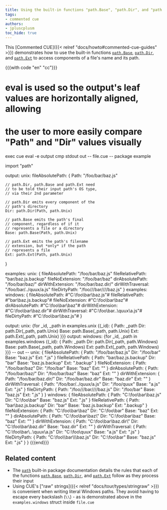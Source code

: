 ```yaml
---
title: Using the built-in functions "path.Base", "path.Dir", and "path.Ext" to examine path and filename components
tags:
- commented cue
authors:
- jpluscplusm
toc_hide: true
---
```


This [Commented CUE]({{< relref "docs/howto#commented-cue-guides" >}})
demonstrates how to use the built-in functions
[`path.Base`](https://pkg.go.dev/cuelang.org/go/pkg/path#Base),
[`path.Dir`](https://pkg.go.dev/cuelang.org/go/pkg/path#Dir), and
[`path.Ext`](https://pkg.go.dev/cuelang.org/go/pkg/path#Ext)
to access components of a file's name and its path.

{{{with code "en" "cc"}}}
# eval is used so the output's leaf values are horizontally aligned, allowing
# the user to more easily compare "Path" and "Dir" values visually
exec cue eval -e output
cmp stdout out
-- file.cue --
package example

import "path"

output: unix: fileAbsolutePath: {
	Path: "/foo/bar/baz.js"

	// path.Dir, path.Base and path.Ext need
	// to be told their input path's OS type,
	// via their 2nd parameter

	// path.Dir emits every component of the
	// path's directory
	Dir: path.Dir(Path, path.Unix)

	// path.Base emits the path's final
	// component, regardless of if it
	// represents a file or a directory
	Base: path.Base(Path, path.Unix)

	// path.Ext emits the path's filename
	// extension, but *only* if the path
	// represents a file
	Ext: path.Ext(Path, path.Unix)
}

examples: unix: {
	fileAbsolutePath: "/foo/bar/baz.js"
	fileRelativePath: "bar/baz.js.backup"
	fileNoExtension:  "/foo/bar/baz"
	dirAbsolutePath:  "/foo/bar/baz/"
	dirWithExtension: "/foo/bar/baz.dir/"
	dirWithTraversal: "/foo/bar/../quux/a.js"
	fileDirtyPath:    "/foo///bar////baz.js"
}
examples: windows: {
	fileAbsolutePath: #"C:\foo\bar\baz.js"#
	fileRelativePath: #"bar\baz.js.backup"#
	fileNoExtension:  #"C:\foo\bar\baz"#
	dirAbsolutePath:  #"C:\foo\bar\baz\"#
	dirWithExtension: #"C:\foo\bar\baz.dir\"#
	dirWithTraversal: #"C:\foo\bar\..\quux\a.js"#
	fileDirtyPath:    #"C:\foo\\bar\\\baz.js"#
}

output: unix: {for _id, _path in examples.unix {(_id): {
	Path: _path
	Dir:  path.Dir(_path, path.Unix)
	Base: path.Base(_path, path.Unix)
	Ext:  path.Ext(_path, path.Unix)
}}}
output: windows: {for _id, _path in examples.windows {(_id): {
	Path: _path
	Dir:  path.Dir(_path, path.Windows)
	Base: path.Base(_path, path.Windows)
	Ext:  path.Ext(_path, path.Windows)
}}}
-- out --
unix: {
    fileAbsolutePath: {
        Path: "/foo/bar/baz.js"
        Dir:  "/foo/bar"
        Base: "baz.js"
        Ext:  ".js"
    }
    fileRelativePath: {
        Path: "bar/baz.js.backup"
        Dir:  "bar"
        Base: "baz.js.backup"
        Ext:  ".backup"
    }
    fileNoExtension: {
        Path: "/foo/bar/baz"
        Dir:  "/foo/bar"
        Base: "baz"
        Ext:  ""
    }
    dirAbsolutePath: {
        Path: "/foo/bar/baz/"
        Dir:  "/foo/bar/baz"
        Base: "baz"
        Ext:  ""
    }
    dirWithExtension: {
        Path: "/foo/bar/baz.dir/"
        Dir:  "/foo/bar/baz.dir"
        Base: "baz.dir"
        Ext:  ""
    }
    dirWithTraversal: {
        Path: "/foo/bar/../quux/a.js"
        Dir:  "/foo/quux"
        Base: "a.js"
        Ext:  ".js"
    }
    fileDirtyPath: {
        Path: "/foo///bar////baz.js"
        Dir:  "/foo/bar"
        Base: "baz.js"
        Ext:  ".js"
    }
}
windows: {
    fileAbsolutePath: {
        Path: "C:\\foo\\bar\\baz.js"
        Dir:  "C:\\foo\\bar"
        Base: "baz.js"
        Ext:  ".js"
    }
    fileRelativePath: {
        Path: "bar\\baz.js.backup"
        Dir:  "bar"
        Base: "baz.js.backup"
        Ext:  ".backup"
    }
    fileNoExtension: {
        Path: "C:\\foo\\bar\\baz"
        Dir:  "C:\\foo\\bar"
        Base: "baz"
        Ext:  ""
    }
    dirAbsolutePath: {
        Path: "C:\\foo\\bar\\baz\\"
        Dir:  "C:\\foo\\bar\\baz"
        Base: "baz"
        Ext:  ""
    }
    dirWithExtension: {
        Path: "C:\\foo\\bar\\baz.dir\\"
        Dir:  "C:\\foo\\bar\\baz.dir"
        Base: "baz.dir"
        Ext:  ""
    }
    dirWithTraversal: {
        Path: "C:\\foo\\bar\\..\\quux\\a.js"
        Dir:  "C:\\foo\\quux"
        Base: "a.js"
        Ext:  ".js"
    }
    fileDirtyPath: {
        Path: "C:\\foo\\\\bar\\\\\\baz.js"
        Dir:  "C:\\foo\\bar"
        Base: "baz.js"
        Ext:  ".js"
    }
}
{{{end}}}

## Related content

- The [`path`](https://pkg.go.dev/cuelang.org/go/pkg/path) built-in package
  documentation details the rules that each of the functions
  [`path.Base`](https://pkg.go.dev/cuelang.org/go@v0.7.0/pkg/path#Base),
  [`path.Dir`](https://pkg.go.dev/cuelang.org/go@v0.7.0/pkg/path#Dir), and
  [`path.Ext`](https://pkg.go.dev/cuelang.org/go@v0.7.0/pkg/path#Ext) follow
  as they process their input
- Using CUE's ["raw" strings]({{< relref "docs/tour/types/stringraw" >}}) is
  convenient when writing literal Windows paths. They avoid having to escape
  every backslash (`\\`) - as is demonstrated above in the `examples.windows`
  struct inside `file.cue`

